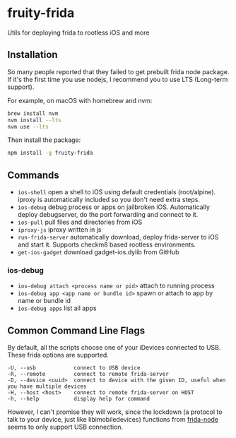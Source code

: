 # fruity-frida

Utils for deploying frida to rootless iOS and more

## Installation

So many people reported that they failed to get prebuilt frida node package. If it's the first time you use nodejs, I recommend you to use LTS (Long-term support).

For example, on macOS with homebrew and nvm:

```bash
brew install nvm
nvm install --lts
nvm use --lts
```

Then install the package:

```bash
npm install -g fruity-frida
```

## Commands

* `ios-shell` open a shell to iOS using default credentials (root/alpine). iproxy is automatically included so you don't need extra steps.
* `ios-debug` debug process or apps on jailbroken iOS. Automatically deploy debugserver, do the port forwarding and connect to it.
* `ios-pull` pull files and directories from iOS
* `iproxy-js` iproxy written in js
* `run-frida-server` automatically download, deploy frida-server to iOS and start it. Supports checkm8 based rootless environments.
* `get-ios-gadget` download gadget-ios.dylib from GitHub

### ios-debug

* `ios-debug attach <process name or pid>` attach to running process
* `ios-debug app <app name or bundle id>` spawn or attach to app by name or bundle id
* `ios-debug apps` list all apps

## Common Command Line Flags

By default, all the scripts choose one of your iDevices connected to USB. These frida options are supported.

```
-U, --usb            connect to USB device
-R, --remote         connect to remote frida-server
-D, --device <uuid>  connect to device with the given ID, useful when you have multiple devices
-H, --host <host>    connect to remote frida-server on HOST
-h, --help           display help for command
```

However, I can't promise they will work, since the lockdown (a protocol to talk to your device, just like libimobiledevices)
functions from [frida-node](https://github.com/frida/frida-node) seems to only support USB connection.
